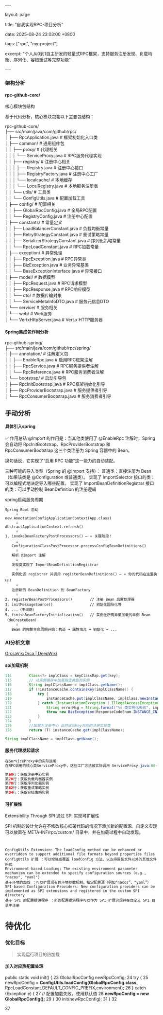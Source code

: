 \---

layout: page

title: "自我实现RPC-项目分析"

date: 2025-08-24 23:03:00 +0800

tags: ["rpc", "my-project"]

excerpt: "个人从0到1自主研发的轻量式RPC框架，支持服务注册发现、负载均衡、序列化、容错重试等完整功能"

\---





### 架构分析

#### rpc-github-core/

核心模块包结构

基于代码分析，核心模块包含以下主要包结构：

rpc-github-core/  
├── src/main/java/com/github/rpc/  
│   ├── RpcApplication.java                    # 框架初始化入口类  
│   ├── common/                                # 通用组件包  
│   │   ├── proxy/                            # 代理相关  
│   │   │   └── ServiceProxy.java             # RPC服务代理实现  
│   │   ├── registry/                         # 注册中心相关  
│   │   │   ├── Registry.java                 # 注册中心接口  
│   │   │   ├── RegistryFactory.java          # 注册中心工厂  
│   │   │   └── localcache/                   # 本地缓存  
│   │   │       └── LocalRegistry.java        # 本地服务注册表  
│   │   └── utils/                            # 工具类  
│   │       └── ConfigUtils.java              # 配置加载工具  
│   ├── config/                               # 配置相关  
│   │   ├── GlobalRpcConfig.java              # 全局RPC配置  
│   │   └── RegistryConfig.java               # 注册中心配置  
│   ├── constants/                            # 常量定义  
│   │   ├── LoadBalancerConstant.java         # 负载均衡常量  
│   │   ├── RetryStrategyConstant.java        # 重试策略常量  
│   │   ├── SerializerStrategyConstant.java   # 序列化策略常量  
│   │   └── RpcLoadConstant.java              # RPC加载常量  
│   ├── exception/                            # 异常处理  
│   │   ├── RpcException.java                 # RPC异常类  
│   │   ├── BizException.java                 # 业务异常基类  
│   │   └── BaseExceptionInterface.java       # 异常接口  
│   ├── model/                                # 数据模型  
│   │   ├── RpcRequest.java                   # RPC请求模型  
│   │   ├── RpcResponse.java                  # RPC响应模型  
│   │   └── dto/                              # 数据传输对象  
│   │       └── ServiceMetaInfoDTO.java       # 服务元信息DTO  
│   └── service/                              # 服务相关  
│       └── web/                              # Web服务  
│           └── VertxHttpServer.java          # Vert.x HTTP服务器  



#### Spring集成包作用分析

rpc-github-spring/  
├── src/main/java/com/github/rpc/spring/  
│   ├── annotation/                           # 注解定义包  
│   │   ├── EnableRpc.java                    # 启用RPC框架注解  
│   │   ├── RpcService.java                   # RPC服务提供者注解  
│   │   └── RpcReference.java                 # RPC服务消费者注解  
│   └── bootstrap/                            # 启动引导包  
│       ├── RpcInitBootstrap.java             # RPC框架初始化引导  
│       ├── RpcProviderBootstrap.java         # 服务提供者引导  
│       └── RpcConsumerBootstrap.java         # 服务消费者引导  





## 手动分析

#### 具体引入spring

✅ 作用总结
@Import 的作用是：当其他类使用了 @EnableRpc 注解时，Spring 会自动将 RpcInitBootstrap、RpcProviderBootstrap 和 RpcConsumerBootstrap 这三个类注册为 Spring 容器中的 Bean。

换句话说，它实现了“启用 RPC 功能”这一能力的自动装配。



三种可能的导入类型（Spring 的 @Import 支持）：
普通类：直接注册为 Bean（如果该类是 @Configuration 或普通类）。
实现了 ImportSelector 接口的类：可以编程式地决定导入哪些配置。
实现了 ImportBeanDefinitionRegistrar 接口的类：可以手动控制 BeanDefinition 的注册逻辑



spring启动服务周期

```
Spring Boot 启动
     ↓
new AnnotationConfigApplicationContext(App.class)
     ↓
AbstractApplicationContext.refresh()
     ↓
1. invokeBeanFactoryPostProcessors() ← ⭐️ 关键阶段！
     ↓
   ConfigurationClassPostProcessor.processConfigBeanDefinitions()
     ↓
   解析 @Import 注解
     ↓
   发现类实现了 ImportBeanDefinitionRegistrar
     ↓
   实例化该 registrar 并调用 registerBeanDefinitions() ← ⭐️ 你的代码在这里执行！
     ↓
   注册新的 BeanDefinition 到 BeanFactory
     ↓
2. registerBeanPostProcessors()        // 注册 Bean 后置处理器
3. initMessageSource()                 // 初始化国际化等
4. ...（中间略）
5. finishBeanFactoryInitialization()   // 实例化所有非懒加载的单例 Bean（doCreateBean）
     ↓
   Bean 的完整生命周期开始：构造 → 属性填充 → 初始化 → ...
```





### AI分析文章



[OrcsaVik/Orca | DeepWiki](https://deepwiki.com/OrcsaVik/Orca/1-orca-rpc-framework-overview#technology-stack)



#### spi加载机制



```java
114        Class<?> implClass = keyClassMap.get(key);
115        // 从实例缓存中加载指定类型的实例
116        String implClassName = implClass.getName();
117        if (!instanceCache.containsKey(implClassName)) {
118            try {
119                instanceCache.put(implClassName, implClass.newInstance());
120            } catch (InstantiationException | IllegalAccessException e) {
121                String errorMsg = String.format("%s 类实例化失败", implClassName);
122                throw new BizException(ResponseCodeEnum.INSTANCE_INIT_ERROR + errorMsg);
123            }
124        }
125        //如果为注册中心 此时返回key对应的注册实现类
126        return (T) instanceCache.get(implClassName);
```

```java
String implClassName = implClass.getName();
```





#### 服务代理发起请求

```java
在ServiceProxy中的实际运用
在RPC调用的核心类ServiceProxy中，这些工厂方法被实际调用 ServiceProxy.java:60-84 ：

第60行：获取注册中心实例
第70行：获取负载均衡器实例
第78行：获取序列化器实例
第82行：获取重试策略实例
第84行：获取容错策略实例
```

#### 可扩展性



Extensibility Through SPI
通过 SPI 实现可扩展性

SPI 机制的设计允许在不修改核心框架代码的情况下添加新的配置源。自定义实现可以放置在 META-INF/rpc/custom/ 目录中，并在加载过程中自动发现。

```


ConfigUtils Extension: The loadConfig method can be enhanced or overridden to support additional file formats beyond properties files
ConfigUtils 扩展 ：可以增强或覆盖 loadConfig 方法，以支持属性文件以外的其他文件格式
Environment-based Loading: The existing environment parameter mechanism can be extended to specify configuration sources (e.g., "nacos", "yaml")
基于环境的加载 ：可以扩展现有的环境参数机制，指定配置源（例如“nacos”、“yaml”）
SPI-based Configuration Providers: New configuration providers can be implemented as SPI extensions and registered in the custom SPI directory
基于 SPI 的配置提供程序 ：新的配置提供程序可以作为 SPI 扩展实现并在自定义 SPI 目录中注册
```



# 待优化

### 优化目标

> 实现运行项目的热加载



#### 加入对应热配置处理

   public static void init() {
23        GlobalRpcConfig newRpcConfig;
24        try {
25            newRpcConfig = **ConfigUtils.loadConfig(GlobalRpcConfig.class,** RpcLoadConstant.DEFAULT_CONFIG_PREFIX,environment);
26        } catch (Exception e) {
27            // 配置加载失败，使用默认值
28            **newRpcConfig = new GlobalRpcConfig();**
29        }
30        init(newRpcConfig);
31    }
32

37



